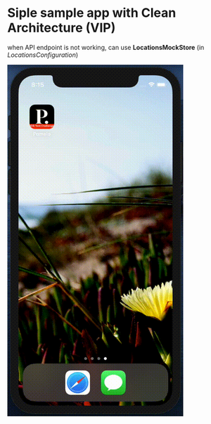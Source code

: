 # Siple sample app with Clean Architecture (VIP)

when API endpoint is not working, can use **LocationsMockStore** (in *LocationsConfiguration*)

![gif](screens/gif.gif)